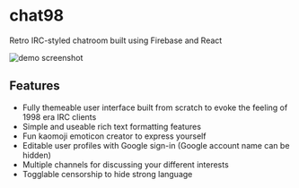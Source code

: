 # chat98
Retro IRC-styled chatroom built using Firebase and React

![demo screenshot](https://i.imgur.com/S2YMqq1.png)

## Features
- Fully themeable user interface built from scratch to evoke the feeling of 1998 era IRC clients
- Simple and useable rich text formatting features
- Fun kaomoji emoticon creator to express yourself
- Editable user profiles with Google sign-in (Google account name can be hidden)
- Multiple channels for discussing your different interests
- Togglable censorship to hide strong language
